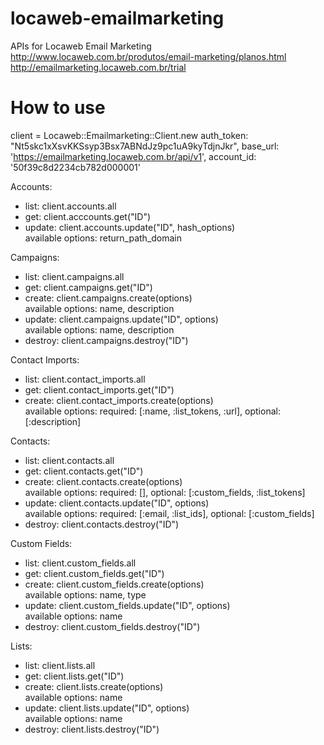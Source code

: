 locaweb-emailmarketing
======================

APIs for Locaweb Email Marketing
http://www.locaweb.com.br/produtos/email-marketing/planos.html
http://emailmarketing.locaweb.com.br/trial

# How to use

client = Locaweb::Emailmarketing::Client.new auth_token: "Nt5skc1xXsvKKSsyp3Bsx7ABNdJz9pc1uA9kyTdjnJkr", base_url: 'https://emailmarketing.locaweb.com.br/api/v1', account_id: '50f39c8d2234cb782d000001'

Accounts:
- list: client.accounts.all
- get: client.acccounts.get("ID")
- update: client.accounts.update("ID", hash_options)<br />
  available options: return_path_domain

Campaigns:
- list: client.campaigns.all
- get: client.campaigns.get("ID")
- create: client.campaigns.create(options)<br />
  available options: name, description
- update: client.campaigns.update("ID", options)<br />
  available options: name, description
- destroy: client.campaigns.destroy("ID")

Contact Imports:
- list: client.contact_imports.all
- get: client.contact_imports.get("ID")
- create: client.contact_imports.create(options)<br />
  available options: required: [:name, :list_tokens, :url], optional: [:description]

Contacts:
- list: client.contacts.all
- get: client.contacts.get("ID")
- create: client.contacts.create(options)<br />
  available options: required: [], optional: [:custom_fields, :list_tokens]
- update: client.contacts.update("ID", options)<br />
  available options: required: [:email, :list_ids], optional: [:custom_fields]
- destroy: client.contacts.destroy("ID")

Custom Fields:
- list: client.custom_fields.all
- get: client.custom_fields.get("ID")
- create: client.custom_fields.create(options)<br />
  available options: name, type
- update: client.custom_fields.update("ID", options)<br />
  available options: name
- destroy: client.custom_fields.destroy("ID")

Lists:
- list: client.lists.all
- get: client.lists.get("ID")
- create: client.lists.create(options)<br />
  available options: name
- update: client.lists.update("ID", options)<br />
  available options: name
- destroy: client.lists.destroy("ID")